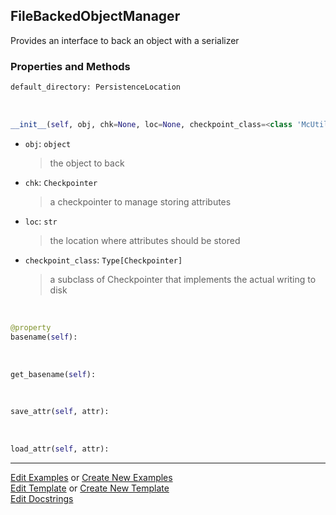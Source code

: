 ## <a id="McUtils.Scaffolding.ObjectBackers.FileBackedObjectManager">FileBackedObjectManager</a>
Provides an interface to back an object with
a serializer

### Properties and Methods
```python
default_directory: PersistenceLocation
```
<a id="McUtils.Scaffolding.ObjectBackers.FileBackedObjectManager.__init__" class="docs-object-method">&nbsp;</a>
```python
__init__(self, obj, chk=None, loc=None, checkpoint_class=<class 'McUtils.Scaffolding.Checkpointing.NumPyCheckpointer'>): 
```

- `obj`: `object`
    >the object to back
- `chk`: `Checkpointer`
    >a checkpointer to manage storing attributes
- `loc`: `str`
    >the location where attributes should be stored
- `checkpoint_class`: `Type[Checkpointer]`
    >a subclass of Checkpointer that implements the actual writing to disk

<a id="McUtils.Scaffolding.ObjectBackers.FileBackedObjectManager.basename" class="docs-object-method">&nbsp;</a>
```python
@property
basename(self): 
```

<a id="McUtils.Scaffolding.ObjectBackers.FileBackedObjectManager.get_basename" class="docs-object-method">&nbsp;</a>
```python
get_basename(self): 
```

<a id="McUtils.Scaffolding.ObjectBackers.FileBackedObjectManager.save_attr" class="docs-object-method">&nbsp;</a>
```python
save_attr(self, attr): 
```

<a id="McUtils.Scaffolding.ObjectBackers.FileBackedObjectManager.load_attr" class="docs-object-method">&nbsp;</a>
```python
load_attr(self, attr): 
```





___

[Edit Examples](https://github.com/McCoyGroup/McUtils/edit/edit/ci/examples/ci/docs/McUtils/Scaffolding/ObjectBackers/FileBackedObjectManager.md) or 
[Create New Examples](https://github.com/McCoyGroup/McUtils/new/edit/?filename=ci/examples/ci/docs/McUtils/Scaffolding/ObjectBackers/FileBackedObjectManager.md) <br/>
[Edit Template](https://github.com/McCoyGroup/McUtils/edit/edit/ci/docs/ci/docs/McUtils/Scaffolding/ObjectBackers/FileBackedObjectManager.md) or 
[Create New Template](https://github.com/McCoyGroup/McUtils/new/edit/?filename=ci/docs/templates/ci/docs/McUtils/Scaffolding/ObjectBackers/FileBackedObjectManager.md) <br/>
[Edit Docstrings](https://github.com/McCoyGroup/McUtils/edit/edit/McUtils/Scaffolding/ObjectBackers.py?message=Update%20Docs)